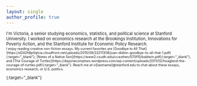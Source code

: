 ```yaml
---
layout: single
author_profile: true
---
```


<span style="font-size:0.8em;">
I'm Victoria, a senior studying economics, statistics, and political science at Stanford University. I worked on economics research at the Brookings Institution, Innovations for Poverty Action, and the Stanford Institute for Economic Policy Research.<br>

<span style="font-size:0.8em;">
I enjoy reading creative non-fiction essays. My current favorites are [Goodbye to All That](https://d242fdlp0qlcia.cloudfront.net/uploads/2015/09/22211308/joan-didion-goodbye-to-all-that-1.pdf){:target="_blank"}, [Notes of a Native Son](https://www2.csudh.edu/ccauthen/570f15/baldwin.pdf){:target="_blank"}, and [The Courage of Turtles](https://dayonecomptwo.wordpress.com/wp-content/uploads/2011/02/hoagland-the-courage-of-turtles.pdf){:target="_blank"}. Reach me at vi[lastname]@stanford.edu to chat about these essays, economics research, or U.S. politics.
</span>

{:target="_blank"}


